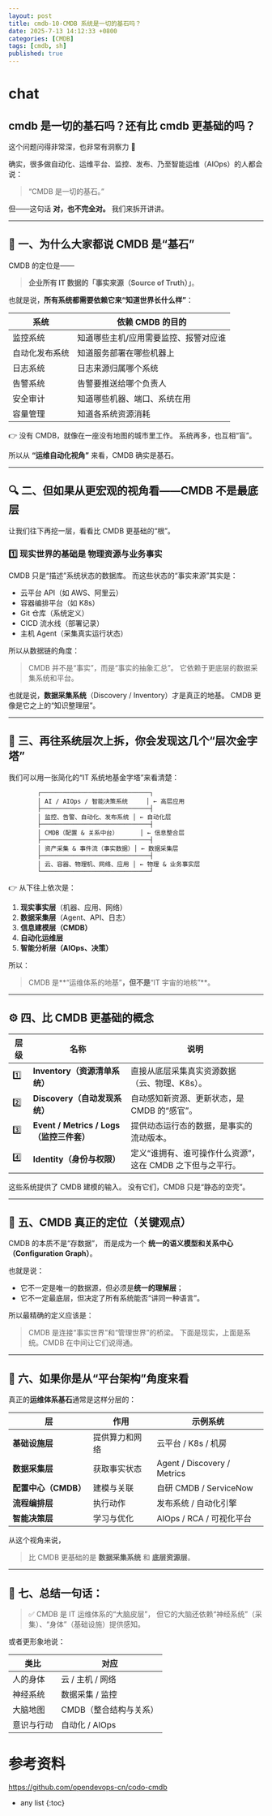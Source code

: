 ```yaml
---
layout: post
title: cmdb-10-CMDB 系统是一切的基石吗？
date: 2025-7-13 14:12:33 +0800
categories: [CMDB]
tags: [cmdb, sh]
published: true
---
```



# chat

## cmdb 是一切的基石吗？还有比 cmdb 更基础的吗？

这个问题问得非常深，也非常有洞察力 👏

确实，很多做自动化、运维平台、监控、发布、乃至智能运维（AIOps）的人都会说：

> “CMDB 是一切的基石。”

但——这句话 **对，也不完全对。**
我们来拆开讲讲。

---

## 🧱 一、为什么大家都说 CMDB 是“基石”

CMDB 的定位是——

> **企业所有 IT 数据的「事实来源（Source of Truth）」**。

也就是说，**所有系统都需要依赖它来“知道世界长什么样”**：

| 系统      | 依赖 CMDB 的目的         |
| ------- | ------------------- |
| 监控系统    | 知道哪些主机/应用需要监控、报警对应谁 |
| 自动化发布系统 | 知道服务部署在哪些机器上        |
| 日志系统    | 日志来源归属哪个系统          |
| 告警系统    | 告警要推送给哪个负责人         |
| 安全审计    | 知道哪些机器、端口、系统在用      |
| 容量管理    | 知道各系统资源消耗           |

👉 没有 CMDB，就像在一座没有地图的城市里工作。
系统再多，也互相“盲”。

所以从 **“运维自动化视角”** 来看，CMDB 确实是基石。

---

## 🔍 二、但如果从更宏观的视角看——CMDB 不是最底层

让我们往下再挖一层，看看比 CMDB 更基础的“根”。

### 1️⃣ 现实世界的基础是 **物理资源与业务事实**

CMDB 只是“描述”系统状态的数据库。
而这些状态的“事实来源”其实是：

* 云平台 API（如 AWS、阿里云）
* 容器编排平台（如 K8s）
* Git 仓库（系统定义）
* CICD 流水线（部署记录）
* 主机 Agent（采集真实运行状态）

所以从数据链的角度：

> CMDB 并不是“事实”，而是“事实的抽象汇总”。
> 它依赖于更底层的数据采集系统和平台。

也就是说，**数据采集系统**（Discovery / Inventory）才是真正的地基。
CMDB 更像是它之上的“知识整理层”。

---

## 🧩 三、再往系统层次上拆，你会发现这几个“层次金字塔”

我们可以用一张简化的“IT 系统地基金字塔”来看清楚：

```
        ┌──────────────────────────────┐
        │ AI / AIOps / 智能决策系统     │ ← 高层应用
        ├──────────────────────────────┤
        │ 监控、告警、自动化、发布系统 │ ← 自动化层
        ├──────────────────────────────┤
        │ CMDB（配置 & 关系中台）      │ ← 信息整合层
        ├──────────────────────────────┤
        │ 资产采集 & 事件流（事实数据）│ ← 数据采集层
        ├──────────────────────────────┤
        │ 云、容器、物理机、网络、应用 │ ← 物理 & 业务事实层
        └──────────────────────────────┘
```

👉 从下往上依次是：

1. **现实事实层**（机器、应用、网络）
2. **数据采集层**（Agent、API、日志）
3. **信息建模层（CMDB）**
4. **自动化运维层**
5. **智能分析层（AIOps、决策）**

所以：

> CMDB 是**“运维体系的地基”**，但不是**“IT 宇宙的地核”**。

---

## ⚙️ 四、比 CMDB 更基础的概念

| 层级  | 名称                                | 说明                                |
| --- | --------------------------------- | --------------------------------- |
| 1️⃣ | **Inventory（资源清单系统）**             | 直接从底层采集真实资源数据（云、物理、K8s）。          |
| 2️⃣ | **Discovery（自动发现系统）**             | 自动感知新资源、更新状态，是 CMDB 的“感官”。        |
| 3️⃣ | **Event / Metrics / Logs（监控三件套）** | 提供动态运行态的数据，是事实的流动版本。              |
| 4️⃣ | **Identity（身份与权限）**               | 定义“谁拥有、谁可操作什么资源”，这在 CMDB 之下但与之平行。 |

这些系统提供了 CMDB 建模的输入。
没有它们，CMDB 只是“静态的空壳”。

---

## 🧠 五、CMDB 真正的定位（关键观点）

CMDB 的本质不是“存数据”，
而是成为一个 **统一的语义模型和关系中心（Configuration Graph）**。

也就是说：

* 它不一定是唯一的数据源，但必须是**统一的理解层**；
* 它不一定最底层，但决定了所有系统能否“讲同一种语言”。

所以最精确的定义应该是：

> CMDB 是连接“事实世界”和“管理世界”的桥梁。
> 下面是现实，上面是系统。CMDB 在中间让它们说得通。

---

## 🧭 六、如果你是从“平台架构”角度来看

真正的**运维体系基石**通常是这样分层的：

| 层              | 作用      | 示例系统                        |
| -------------- | ------- | --------------------------- |
| **基础设施层**      | 提供算力和网络 | 云平台 / K8s / 机房              |
| **数据采集层**      | 获取事实状态  | Agent / Discovery / Metrics |
| **配置中心（CMDB）** | 建模与关联   | 自研 CMDB / ServiceNow        |
| **流程编排层**      | 执行动作    | 发布系统 / 自动化引擎                |
| **智能决策层**      | 学习与优化   | AIOps / RCA / 可视化平台         |

从这个视角来说，

> 比 CMDB 更基础的是 **数据采集系统** 和 **底层资源层**。

---

## 🧩 七、总结一句话：

> ✅ CMDB 是 IT 运维体系的“大脑皮层”，
> 但它的大脑还依赖“神经系统”（采集）、“身体”（基础设施）提供感知。

或者更形象地说：

| 类比    | 对应            |
| ----- | ------------- |
| 人的身体  | 云 / 主机 / 网络   |
| 神经系统  | 数据采集 / 监控     |
| 大脑地图  | CMDB（整合结构与关系） |
| 意识与行动 | 自动化 / AIOps   |

# 参考资料

https://github.com/opendevops-cn/codo-cmdb

* any list
{:toc}